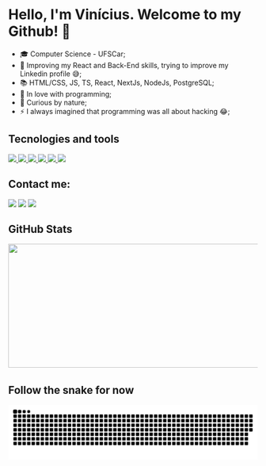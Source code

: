 # Hello, I'm Vinícius. Welcome to my Github! 👋 

- 🎓 Computer Science - UFSCar;
- 🔦 Improving my React and Back-End skills, trying to improve my Linkedin profile 😅;
- 📚 HTML/CSS, JS, TS, React, NextJs, NodeJs, PostgreSQL;
- 🤩 In love with programming;
- 🤔 Curious by nature;
- ⚡ I always imagined that programming was all about hacking 😂;

## Tecnologies and tools
<div >
  <a href="https://www.typescriptlang.org" target="_blank">
  <img src="https://cdn.jsdelivr.net/gh/devicons/devicon/icons/typescript/typescript-original.svg" width= "60px"/> 
 </a>
  <a href="https://reactjs.org/" target="_blank">
<img src="https://cdn.jsdelivr.net/gh/devicons/devicon/icons/react/react-original.svg" width= "60px"/>
 </a>
   <a href="https://nextjs.org/" target="_blank">
 <img src="https://user-images.githubusercontent.com/92659173/152659834-c6632a25-7b47-4b86-9d0d-e1cda06a1696.png" width="80px"/>
 </a>
    <a href="https://www.nodejs.org" target="_blank">
<img src="https://cdn.jsdelivr.net/gh/devicons/devicon/icons/nodejs/nodejs-original.svg"  width= "60px" />
 </a>
    <a href="https://www.postgresql.org" target="_blank">
<img src="https://cdn.jsdelivr.net/gh/devicons/devicon/icons/postgresql/postgresql-plain.svg"  width= "60px" />
 </a>
   <a href="https://git-scm.com/" target="_blank">
<img src="https://cdn.jsdelivr.net/gh/devicons/devicon/icons/git/git-original.svg"  width= "60px" />
 </a>
 
 
</div>

## Contact me:

<!-- <div>
<a href="https://www.youtube.com/seu-canal-youtube-aqui" target="_blank"><img src="https://img.shields.io/badge/YouTube-FF0000?style=for-the-badge&logo=youtube&logoColor=white" target="_blank"></a> -->
<a href="https://instagram.com/vocedeveloper" target="_blank"><img src="https://img.shields.io/badge/-Instagram-%23E4405F?style=for-the-badge&logo=instagram&logoColor=white"></a>
<a href = "mailto:viniciusromualdobusiness@gmail.com"><img src="https://img.shields.io/badge/Gmail-D14836?style=for-the-badge&logo=gmail&logoColor=white" target="_blank"></a>
<a href="https://www.linkedin.com/in/vinicius-romualdo-5a9555219/" target="_blank"><img src="https://img.shields.io/badge/-LinkedIn-%230077B5?style=for-the-badge&logo=linkedin&logoColor=white" target="_blank"></a>   
 
</div>

## GitHub Stats

<img height="180em" src="https://github-readme-stats.vercel.app/api?username=ViniR07&show_icons=true&count_private=true&bg_color=00000000&text_color=777" style="width: 600px; height: 250px;"/>


<!-- <div style="text-align: left;">
<a href="https://github.com/ViniR07">

<img height="180em" src="https://github-readme-stats.vercel.app/api/top-langs/?username=ViniR07&layout=compact&langs_count=7&theme=radical"/>
<img height="180em" src="https://github-readme-stats.vercel.app/api?username=ViniR07&show_icons=true&theme=radical&include_all_commits=true&count_private=true" style="width: 800px; height: 250px;"/>
</div> -->

## Follow the snake for now 
![Snake animation](https://github.com/ViniR07/ViniR07/blob/output/github-contribution-grid-snake.svg)

